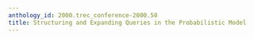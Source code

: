 ```yaml
---
anthology_id: 2000.trec_conference-2000.50
title: Structuring and Expanding Queries in the Probabilistic Model
---
```


